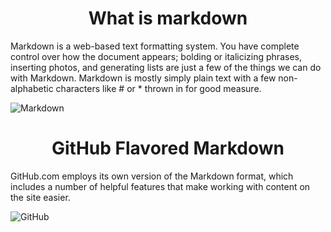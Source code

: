 # <div align="center"> What is markdown
  
Markdown is a web-based text formatting system. You have complete control over how the document appears; bolding or italicizing phrases, inserting photos, and generating lists are just a few of the things we can do with Markdown. Markdown is mostly simply plain text with a few non-alphabetic characters like # or * thrown in for good measure.
  
![Markdown](https://upload.wikimedia.org/wikipedia/commons/thumb/4/48/Markdown-mark.svg/1200px-Markdown-mark.svg.png)
  
  # <div align="center"> GitHub Flavored Markdown
  
GitHub.com employs its own version of the Markdown format, which includes a number of helpful features that make working with content on the site easier.
  
![GitHub](https://jahed.net/wp-content/uploads/2021/05/github-jahed.png)
